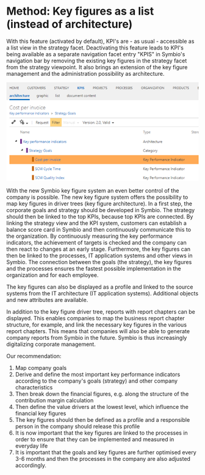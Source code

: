 # Method: Key figures as a list (instead of architecture)

With this feature (activated by default), KPI's are - as usual - accessible as a list view in the strategy facet. Deactivating this feature leads to KPI's being available as a separate navigation facet entry "KPIS" in Symbio's navigation bar by removing the existing key figures in the strategy facet from the strategy viewpoint. It also brings an extension of the key figure management and the administration possibility as architecture.

![screen](../media/KPI_as_a_list.png)

With the new Symbio key figure system an even better control of the company is possible. The new key figure system offers the possibility to map key figures in driver trees (key figure architecture). In a first step, the corporate goals and strategy should be developed in Symbio. The strategy should then be linked to the top KPIs, because top KPIs are connected. By linking the strategy view and the KPI system, customers can establish a balance score card in Symbio and then continuously communicate this to the organization. By continuously measuring the key performance indicators, the achievement of targets is checked and the company can then react to changes at an early stage. Furthermore, the key figures can then be linked to the processes, IT application systems and other views in Symbio. The connection between the goals (the strategy), the key figures and the processes ensures the fastest possible implementation in the organization and for each employee.

The key figures can also be displayed as a profile and linked to the source systems from the IT architecture (IT application systems). Additional objects and new attributes are available.

In addition to the key figure driver tree, reports with report chapters can be displayed. This enables companies to map the business report chapter structure, for example, and link the necessary key figures in the various report chapters. This means that companies will also be able to generate company reports from Symbio in the future. Symbio is thus increasingly digitalizing corporate management.

Our recommendation:

1. Map company goals
1. Derive and define the most important key performance indicators according to the company's goals (strategy) and other company characteristics
1. Then break down the financial figures, e.g. along the structure of the contribution margin calculation
1. Then define the value drivers at the lowest level, which influence the financial key figures
1. The key figures should then be defined as a profile and a responsible person in the company should release this profile
1. It is now important that the key figures are linked to the processes in order to ensure that they can be implemented and measured in everyday life
1. It is important that the goals and key figures are further optimised every 3-6 months and then the processes in the company are also adjusted accordingly.
